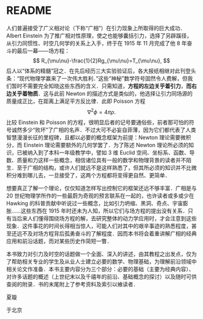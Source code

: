 # README

人们普遍接受了广义相对论（下称“广相”）在引力现象上所取得的巨大成功．Albert Einstein 为了推广相对性原理，使之也能够囊括引力，选择了另辟蹊径，从引力同惯性、时空几何学的关系上入手，终于在 1915 年 11 月完成了他 8 年奋斗的最后一幕——场方程：
$$
R_{\mu\nu}-\frac{1}{2}Rg_{\mu\nu}=T_{\mu\nu},
$$
后人以“体系的精髓”冠之．在先后经历三大实验验证后，各大报纸相继对此刊登头条：“现代物理学赢来了一次伟大胜利．”这些“神秘”数学符号固然令人费解，但我们暂时不需要完全知晓这些东西的含义．只需知道，**方程的左边关乎着引力**，**而右边关乎着物质**．这与此前 Newton 的描述方式是类似的，他选择让引力同场源的质量成正比，在距离上满足平方反比律．此即 Poisson 方程
$$
\nabla^2\phi=4\pi\rho.
$$
比较 Einstein 和 Poisson 的方程，很明显后者的记号要通俗些，前者那可怕的符号诚然多少“败坏”了广相的名声．不过大可不必妄自菲薄，因为它们都代表了人类智慧漫漫长征的里程碑，且都以必要的概念框架为前提：Newton 理论需要微积分，而 Einstein 理论需要额外的几何学罢了．为了陈述 Newton 理论所必须的知识，已被纳入到了本科一年级教学中，譬如 3 维 Euclid 空间、坐标系、函数、导数、质量和力这样一些概念，相信诸位具有一般的数学和物理背景的读者并不陌生．至于广相的结构，或许人们就远不是这样熟悉了，但其所必须的知识并不比微积分难到哪儿去，一旦接受了，这两个方程都将变得更自然、更简单．

想要真正了解一个理论，仅仅知道怎样写出控制它的框架还远不够丰富．广相是与 20 世纪物理学所作的一些最蔚为奇观的预言联系在一起的，也许读者或多或少在 Hawking 的科普贡献中听说过一些概念，比如引力坍缩、黑洞、奇点、宇宙膨胀……这些东西在 1915 年时还未为人知，所以它们与场方程的提出没有关系．只有当后来人们懂得围绕场方程的解，去研究整体的动力学应用时，才会注意到这些现象．这件事花的时间长得相当惊人，可能人们对其中的艰辛事迹的熟悉程度，甚至还远不及对场方程背后孤勇奋斗的了解程度．因而本书将会着重讲解广相的经典应用和前沿话题，而对某些历史作简短一瞥．

本书致力对引力及时空的话题做一个全面、深入的讲述，由其教程之出发点，仅为了帮助相关专业的学生及从业人士建立必要的数学、物理基础，为理解前沿领域中相关论文作准备．本书主要内容分为三个部分：必要的基础（主要为经典内容）、对许多话题的概述（上世纪末以及千禧年的前沿、基础概念的探讨）以及随时可供查阅的附录．书的末尾附上了参考资料及索引以飨读者．

夏璇

于北京
